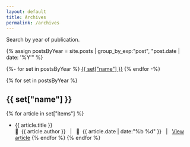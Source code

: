 ```yaml
---
layout: default
title: Archives
permalink: /archives
---
```


Search by year of publication.

{% assign postsByYear = site.posts | group_by_exp:"post", "post.date | date: '%Y'" %}
<div class="tags-list">
{%- for set in postsByYear %}
<a class="button" href="#{{tag[0]}}">{{ set["name"] }}</a>
{% endfor -%}
</div>


{% for set in postsByYear %}
## {{ set["name"] }}
{% for article in set["items"] %}
- <span class="article-item-title">{{ article.title }} </span><br>
󰙈&nbsp;&nbsp;{{ article.author }} &nbsp;&nbsp;\|&nbsp;&nbsp; &nbsp;&nbsp;{{ article.date | date:"%b %d" }} &nbsp;&nbsp;\|&nbsp;&nbsp; <a href="{{ article.url }}">View article</a>
{% endfor %}
{% endfor %}
